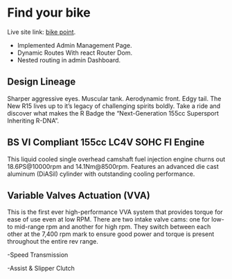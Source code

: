 # Find your bike

Live site link: [bike point](https://booking-dotcom.web.app/home).

- Implemented Admin Management Page.
- Dynamic Routes With react Router Dom.
- Nested routing in admin Dashboard.

## Design Lineage

Sharper aggressive eyes. Muscular tank. Aerodynamic front. Edgy tail. The New R15 lives up to it’s legacy of challenging spirits boldly. Take a ride and discover what makes the R Badge the “Next-Generation 155cc Supersport Inheriting R-DNA”.

## BS VI Compliant 155cc LC4V SOHC FI Engine

This liquid cooled single overhead camshaft fuel injection engine churns out 18.6PS@10000rpm and 14.1Nm@8500rpm. Features an advanced die cast aluminum (DiASil) cylinder with outstanding cooling performance.

## Variable Valves Actuation (VVA)

This is the first ever high-performance VVA system that provides torque for ease of use even at low RPM. There are two intake valve cams: one for low- to mid-range rpm and another for high rpm. They switch between each other at the 7,400 rpm mark to ensure good power and torque is present throughout the entire rev range.

-Speed Transmission

-Assist & Slipper Clutch
